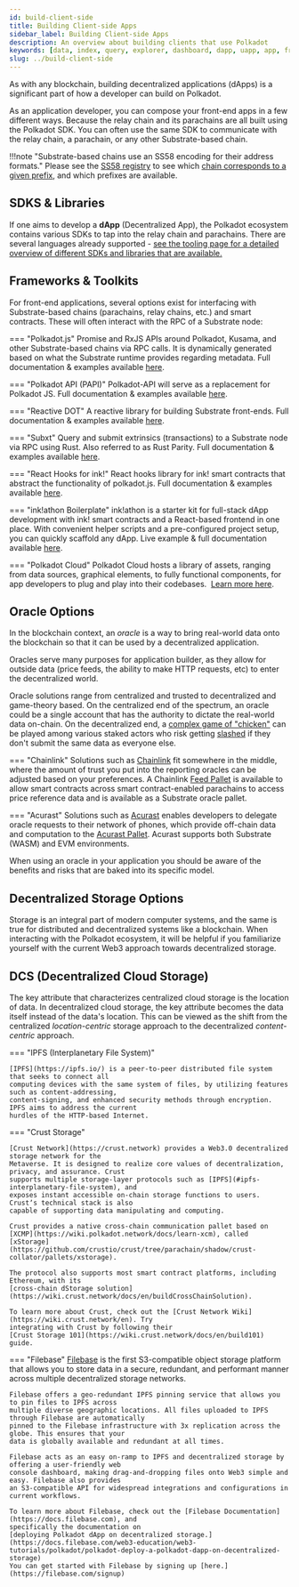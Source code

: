 ```yaml
---
id: build-client-side
title: Building Client-side Apps
sidebar_label: Building Client-side Apps
description: An overview about building clients that use Polkadot
keywords: [data, index, query, explorer, dashboard, dapp, uapp, app, frontend, client]
slug: ../build-client-side
---
```


As with any blockchain, building decentralized applications (dApps) is a significant part of how a
developer can build on Polkadot.

As an application developer, you can compose your front-end apps in a few different ways. Because
the relay chain and its parachains are all built using the Polkadot SDK. You can often use the same
SDK to communicate with the relay chain, a parachain, or any other Substrate-based chain.

!!!note "Substrate-based chains use an SS58 encoding for their address formats."
    Please see the [SS58 registry](https://github.com/paritytech/ss58-registry/) to see which
    [chain corresponds to a given prefix](https://github.com/paritytech/ss58-registry/blob/main/ss58-registry.json),
    and which prefixes are available.

## SDKS & Libraries

If one aims to develop a **dApp** (Decentralized App), the Polkadot ecosystem contains various SDKs
to tap into the relay chain and parachains. There are several languages already supported -
[see the tooling page for a detailed overview of different SDKs and libraries that are available.](build-tools-index.md)

## Frameworks & Toolkits

For front-end applications, several options exist for interfacing with Substrate-based chains
(parachains, relay chains, etc.) and smart contracts. These will often interact with the RPC of a
Substrate node:

=== "Polkadot.js"
    Promise and RxJS APIs around Polkadot, Kusama, and other Substrate-based chains via RPC calls. It is
    dynamically generated based on what the Substrate runtime provides regarding metadata. Full
    documentation & examples
    available&nbsp;<a href="https://polkadot.js.org/docs" target="_blank">here</a>.

=== "Polkadot API (PAPI)"
    Polkadot-API will serve as a replacement for Polkadot JS. Full documentation & examples
    available&nbsp;<a href="https://papi.how/" target="_blank">here</a>.

=== "Reactive DOT"
    A reactive library for building Substrate front-ends. Full documentation & examples
    available&nbsp;<a href="https://reactivedot.dev/" target="_blank">here</a>.

=== "Subxt"
    Query and submit extrinsics (transactions) to a Substrate node via RPC using Rust. Also referred to
    as Rust Parity. Full documentation & examples
    available&nbsp;<a href="https://github.com/paritytech/subxt" target="_blank">here</a>.

=== "React Hooks for ink!"
    React hooks library for ink! smart contracts that abstract the functionality of polkadot.js. Full
    documentation & examples available&nbsp;<a href="https://use.ink" target="_blank">here</a>.

=== "ink!athon Boilerplate"
    ink!athon is a starter kit for full-stack dApp development with ink! smart contracts and a
    React-based frontend in one place. With convenient helper scripts and a pre-configured project
    setup, you can quickly scaffold any dApp. Live example & full documentation
    available&nbsp;<a href="https://inkathon.xyz" target="_blank">here</a>.

=== "Polkadot Cloud"
    Polkadot Cloud hosts a library of assets, ranging from data sources, graphical elements, to fully
    functional components, for app developers to plug and play into their codebases.
    &nbsp;<a href="https://polkadot.cloud/" target="_blank">Learn more here</a>.

## Oracle Options

In the blockchain context, an _oracle_ is a way to bring real-world data onto the blockchain so that
it can be used by a decentralized application.

Oracles serve many purposes for application builder, as they allow for outside data (price feeds,
the ability to make HTTP requests, etc) to enter the decentralized world.

Oracle solutions range from centralized and trusted to decentralized and game-theory based. On the
centralized end of the spectrum, an oracle could be a single account that has the authority to
dictate the real-world data on-chain. On the decentralized end, a
[complex game of "chicken"](https://blog.ethereum.org/2014/03/28/schellingcoin-a-minimal-trust-universal-data-feed/)
can be played among various staked actors who risk getting [slashed](../learn/learn-offenses.md) if
they don't submit the same data as everyone else.

=== "Chainlink"
    Solutions such as
    <a href="https://polkadot.network/chainlink-reaches-milestone-with-polkadot/" target="_blank" rel="noopener noreferrer">Chainlink</a>
    fit somewhere in the middle, where the amount of trust you put into the reporting oracles can be
    adjusted based on your preferences. A Chainlink
    <a href="https://github.com/smartcontractkit/chainlink-polkadot/blob/master/pallet-chainlink-feed/README.md" target="_blank" rel="noopener noreferrer">Feed
    Pallet</a> is available to allow smart contracts across smart contract-enabled parachains to access
    price reference data and is available as a Substrate oracle pallet.

=== "Acurast"
    Solutions such as <a href="https://acurast.com" target="_blank">Acurast</a> enables developers to
    delegate oracle requests to their network of phones, which provide off-chain data and computation to
    the <a href="https://docs.acurast.com/integrations/substrate" target="_blank">Acurast Pallet</a>.
    Acurast supports both Substrate (WASM) and EVM environments.

When using an oracle in your application you should be aware of the benefits and risks that are
baked into its specific model.

## Decentralized Storage Options

Storage is an integral part of modern computer systems, and the same is true for distributed and
decentralized systems like a blockchain. When interacting with the Polkadot ecosystem, it will be
helpful if you familiarize yourself with the current Web3 approach towards decentralized storage.

## DCS (Decentralized Cloud Storage)

The key attribute that characterizes centralized cloud storage is the location of data. In
decentralized cloud storage, the key attribute becomes the data itself instead of the data's
location. This can be viewed as the shift from the centralized _location-centric_ storage approach
to the decentralized _content-centric_ approach.

=== "IPFS (Interplanetary File System)"

    [IPFS](https://ipfs.io/) is a peer-to-peer distributed file system that seeks to connect all
    computing devices with the same system of files, by utilizing features such as content-addressing,
    content-signing, and enhanced security methods through encryption. IPFS aims to address the current
    hurdles of the HTTP-based Internet.

=== "Crust Storage"

    [Crust Network](https://crust.network) provides a Web3.0 decentralized storage network for the
    Metaverse. It is designed to realize core values of decentralization, privacy, and assurance. Crust
    supports multiple storage-layer protocols such as [IPFS](#ipfs-interplanetary-file-system), and
    exposes instant accessible on-chain storage functions to users. Crustʼs technical stack is also
    capable of supporting data manipulating and computing.

    Crust provides a native cross-chain communication pallet based on
    [XCMP](https://wiki.polkadot.network/docs/learn-xcm), called
    [xStorage](https://github.com/crustio/crust/tree/parachain/shadow/crust-collator/pallets/xstorage).

    The protocol also supports most smart contract platforms, including Ethereum, with its
    [cross-chain dStorage solution](https://wiki.crust.network/docs/en/buildCrossChainSolution).

    To learn more about Crust, check out the [Crust Network Wiki](https://wiki.crust.network/en). Try
    integrating with Crust by following their
    [Crust Storage 101](https://wiki.crust.network/docs/en/build101) guide.


=== "Filebase"
    [Filebase](https://filebase.com) is the first S3-compatible object storage platform that allows you
    to store data in a secure, redundant, and performant manner across multiple decentralized storage
    networks.

    Filebase offers a geo-redundant IPFS pinning service that allows you to pin files to IPFS across
    multiple diverse geographic locations. All files uploaded to IPFS through Filebase are automatically
    pinned to the Filebase infrastructure with 3x replication across the globe. This ensures that your
    data is globally available and redundant at all times.

    Filebase acts as an easy on-ramp to IPFS and decentralized storage by offering a user-friendly web
    console dashboard, making drag-and-dropping files onto Web3 simple and easy. Filebase also provides
    an S3-compatible API for widespread integrations and configurations in current workflows.

    To learn more about Filebase, check out the [Filebase Documentation](https://docs.filebase.com), and
    specifically the documentation on
    [deploying Polkadot dApp on decentralized storage.](https://docs.filebase.com/web3-education/web3-tutorials/polkadot/polkadot-deploy-a-polkadot-dapp-on-decentralized-storage)
    You can get started with Filebase by signing up [here.](https://filebase.com/signup)